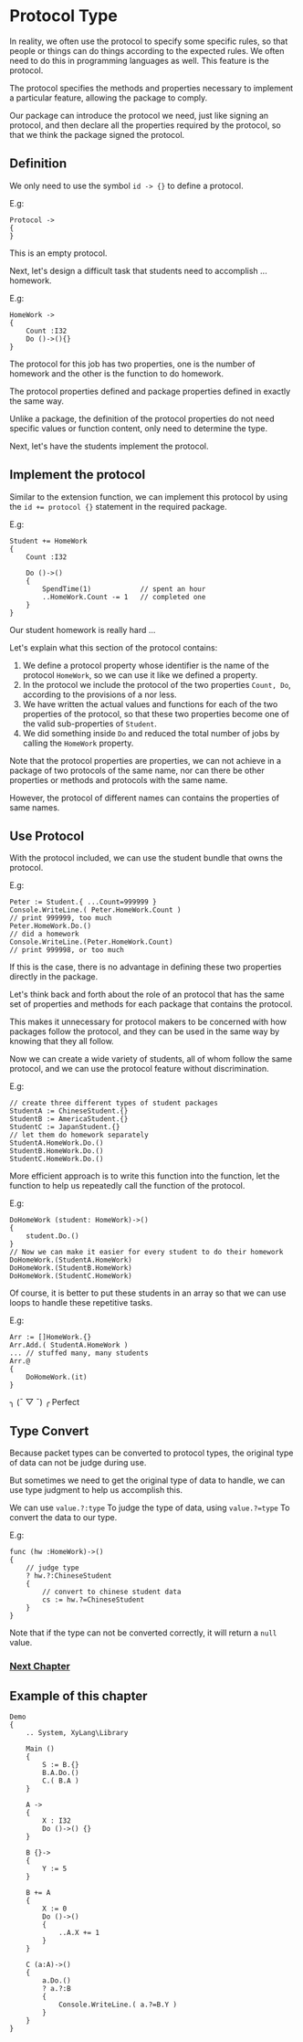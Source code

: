 # Protocol Type
In reality, we often use the protocol to specify some specific rules, so that people or things can do things according to the expected rules.
We often need to do this in programming languages as well. This feature is the protocol.

The protocol specifies the methods and properties necessary to implement a particular feature, allowing the package to comply.

Our package can introduce the protocol we need, just like signing an protocol, and then declare all the properties required by the protocol, so that we think the package signed the protocol.
## Definition
We only need to use the symbol `id -> {}` to define a protocol.

E.g:
```
Protocol ->
{
}
```
This is an empty protocol.

Next, let's design a difficult task that students need to accomplish ... homework.

E.g:
```
HomeWork ->
{
    Count :I32
    Do ()->(){}
}
```
The protocol for this job has two properties, one is the number of homework and the other is the function to do homework.

The protocol properties defined and package properties defined in exactly the same way.

Unlike a package, the definition of the protocol properties do not need specific values or function content, only need to determine the type.

Next, let's have the students implement the protocol.
## Implement the protocol
Similar to the extension function, we can implement this protocol by using the `id += protocol {}` statement in the required package.

E.g:
```
Student += HomeWork
{
    Count :I32

    Do ()->()
    {
        SpendTime(1)            // spent an hour
        ..HomeWork.Count -= 1   // completed one
    }
}
```
Our student homework is really hard ...

Let's explain what this section of the protocol contains:
1. We define a protocol property whose identifier is the name of the protocol `HomeWork`, so we can use it like we defined a property.
1. In the protocol we include the protocol of the two properties `Count, Do`, according to the provisions of a nor less.
1. We have written the actual values ​​and functions for each of the two properties of the protocol, so that these two properties become one of the valid sub-properties of `Student`.
1. We did something inside `Do` and reduced the total number of jobs by calling the `HomeWork` property.

Note that the protocol properties are properties, we can not achieve in a package of two protocols of the same name, nor can there be other properties or methods and protocols with the same name. 

However, the protocol of different names can contains the properties of same names.

## Use Protocol
With the protocol included, we can use the student bundle that owns the protocol.

E.g:
```
Peter := Student.{ ...Count=999999 }
Console.WriteLine.( Peter.HomeWork.Count )
// print 999999, too much
Peter.HomeWork.Do.()
// did a homework
Console.WriteLine.(Peter.HomeWork.Count)
// print 999998, or too much
```
If this is the case, there is no advantage in defining these two properties directly in the package.

Let's think back and forth about the role of an protocol that has the same set of properties and methods for each package that contains the protocol.

This makes it unnecessary for protocol makers to be concerned with how packages follow the protocol, and they can be used in the same way by knowing that they all follow.

Now we can create a wide variety of students, all of whom follow the same protocol, and we can use the protocol feature without discrimination.

E.g:
```
// create three different types of student packages
StudentA := ChineseStudent.{}
StudentB := AmericaStudent.{}
StudentC := JapanStudent.{}
// let them do homework separately
StudentA.HomeWork.Do.()
StudentB.HomeWork.Do.()
StudentC.HomeWork.Do.()
```
More efficient approach is to write this function into the function, let the function to help us repeatedly call the function of the protocol.

E.g:
```
DoHomeWork (student: HomeWork)->()
{
    student.Do.()
}
// Now we can make it easier for every student to do their homework
DoHomeWork.(StudentA.HomeWork)
DoHomeWork.(StudentB.HomeWork)
DoHomeWork.(StudentC.HomeWork)
```
Of course, it is better to put these students in an array so that we can use loops to handle these repetitive tasks.

E.g:
```
Arr := []HomeWork.{}
Arr.Add.( StudentA.HomeWork )
... // stuffed many, many students
Arr.@
{
    DoHomeWork.(it)
}
```
╮ (¯ ▽ ¯) ╭
Perfect

## Type Convert
Because packet types can be converted to protocol types, the original type of data can not be judge during use.

But sometimes we need to get the original type of data to handle, we can use type judgment to help us accomplish this.

We can use `value.?:type` To judge the type of data, using `value.?=type` To convert the data to our type.

E.g:
```
func (hw :HomeWork)->()
{
    // judge type
    ? hw.?:ChineseStudent 
    {
        // convert to chinese student data
        cs := hw.?=ChineseStudent
    }
}
```
Note that if the type can not be converted correctly, it will return a `null` value.

### [Next Chapter](enumeration-type.md)

## Example of this chapter
```
Demo
{
    .. System, XyLang\Library

    Main ()
    {
        S := B.{}
        B.A.Do.()
        C.( B.A )
    }

    A ->
    {
        X : I32
        Do ()->() {}
    }

    B {}->
    {
        Y := 5
    }

    B += A
    {
        X := 0
        Do ()->() 
        {
            ..A.X += 1
        }
    }

    C (a:A)->()
    {
        a.Do.()
        ? a.?:B 
        {
            Console.WriteLine.( a.?=B.Y )
        }
    }
}
```